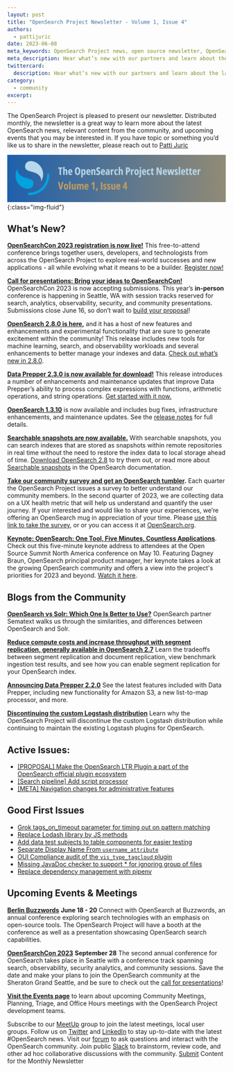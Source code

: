 ```yaml
---
layout: post
title: "OpenSearch Project Newsletter - Volume 1, Issue 4"
authors: 
  - pattijuric
date: 2023-06-08
meta_keywords: OpenSearch Project news, open source newsletter, OpenSearch partner
meta_description: Hear what’s new with our partners and learn about the latest news, community happenings, product launches, and events when your read the OpenSearch Project Newsletter.
twittercard:
  description: Hear what’s new with our partners and learn about the latest news, community happenings, product launches, and events when your read the OpenSearch Project Newsletter.
category:
  - community
excerpt: 
---
```


The OpenSearch Project is pleased to present our newsletter. Distributed monthly, the newsletter is a great way to learn more about the latest OpenSearch news, relevant content from the community, and upcoming events that you may be interested in. If you have topic or something you’d like us to share in the newsletter, please reach out to [Patti Juric](mailto:pattijur@amazon.com)

![opensearch newsletter volume 1 issue 4](/assets/media/blog-images/2023-06-08-opensearch-newsletter-volume1-issue4/newslettervol4.png){:class="img-fluid"}
## What’s New?

[**OpenSearchCon 2023 registration is now live!**](https://opensearchcon2023.splashthat.com/) This free-to-attend conference brings together users, developers, and technologists from across the OpenSearch Project to explore real-world successes and new applications - all while evolving what it means to be a builder. [Register now!](https://opensearchcon2023.splashthat.com/)

[**Call for presentations: Bring your ideas to OpenSearchCon!**](https://opensearch.org/opensearchcon2023-cfp.html) OpenSearchCon 2023 is now accepting submissions. This year’s **in-person** conference is happening in Seattle, WA with session tracks reserved for search, analytics, observability, security, and community presentations. Submissions close June 16, so don’t wait to [build your proposal](https://airtable.com/shrVZLtXJ2d1cI6pT)!

**[OpenSearch 2.8.0 is here](https://opensearch.org/blog/opensearch-2.8.0-released/),** and it has a host of new features and enhancements and experimental functionality that are sure to generate excitement within the community! This release includes new tools for machine learning, search, and observability workloads and several enhancements to better manage your indexes and data. [Check out what’s new in 2.8.0](https://opensearch.org/blog/opensearch-2.8.0-released/). 

[**Data Prepper 2.3.0 is now available for download!**](https://opensearch.org/blog/Announcing-Data-Prepper-2.3.0/) This release introduces a number of enhancements and maintenance updates that improve Data Prepper’s ability to process complex expressions with functions, arithmetic operations, and string operations. [Get started with it now.](https://opensearch.org/downloads.html#data-prepper)  

[**OpenSearch 1.3.10**](https://opensearch.org/versions/opensearch-1-3-10.html) is now available and includes bug fixes, infrastructure enhancements, and maintenance updates. See the [release notes](https://github.com/opensearch-project/opensearch-build/blob/main/release-notes/opensearch-release-notes-1.3.10.md) for full details.

[**Searchable snapshots are now available.**](https://opensearch.org/blog/searchable-snapshots/) With searchable snapshots, you can search indexes that are stored as snapshots within remote repositories in real time without the need to restore the index data to local storage ahead of time. [Download OpenSearch 2.8](https://opensearch.org/downloads.html) to try them out, or read more about [Searchable snapshots](https://opensearch.org/docs/latest/tuning-your-cluster/availability-and-recovery/snapshots/searchable_snapshot/) in the OpenSearch documentation. 


**[Take our community survey and get an OpenSearch tumbler](https://amazonmr.au1.qualtrics.com/jfe/form/SV_1BxJNrtCo4LbweW).**  Each quarter the OpenSearch Project issues a survey to better understand our community members. In the second quarter of 2023, we are collecting data on a UX health metric that will help us understand and quantify the user journey. If your interested and would like to share your experiences, we’re offering an OpenSearch mug in appreciation of your time. Please [use this link to take the survey](https://amazonmr.au1.qualtrics.com/jfe/form/SV_1BxJNrtCo4LbweW), or or you can access it at [OpenSearch.org](http://opensearch.org/). 

**[Keynote: OpenSearch: One Tool, Five Minutes, Countless Applications](https://www.youtube.com/watch?v=5X7N5HP4dO0&list=PLbzoR-pLrL6p2Q8Al7R4vnL330as8xSZi&index=12)**. Check out this five-minute keynote address to attendees at the Open Source Summit North America conference on May 10. Featuring Dagney Braun, OpenSearch principal product manager, her keynote takes a look at the growing OpenSearch community and offers a view into the project's priorities for 2023 and beyond. [Watch it here](https://www.youtube.com/watch?v=5X7N5HP4dO0&list=PLbzoR-pLrL6p2Q8Al7R4vnL330as8xSZi&index=12). 


## Blogs from the Community
[**OpenSearch vs Solr: Which One Is Better to Use?**](https://sematext.com/blog/opensearch-vs-solr/) OpenSearch partner Sematext walks us through the similarities, and differences between OpenSearch and Solr.

[**Reduce compute costs and increase throughput with segment replication, generally available in OpenSearch 2.7**](https://opensearch.org/blog/segment-replication/) Learn the tradeoffs between segment replication and document replication, view benchmark ingestion test results, and see how you can enable segment replication for your OpenSearch index.

[**Announcing Data Prepper 2.2.0**](https://opensearch.org/blog/Announcing-Data-Prepper-2.2.0/) See the latest features included with Data Prepper, including new functionality for Amazon S3, a new list-to-map processor, and more.

[**Discontinuing the custom Logstash distribution**](https://opensearch.org/blog/Discontinuing-custom-Logstash-distribution/) Learn why the OpenSearch Project will discontinue the custom Logstash distribution while continuing to maintain the existing Logstash plugins for OpenSearch.



## Active Issues:

* [[PROPOSAL] Make the OpenSearch LTR Plugin a part of the OpenSearch official plugin ecosystem](https://github.com/opensearch-project/opensearch-plugins/issues/217)
* [[Search pipeline] Add script processor](https://github.com/opensearch-project/OpenSearch/pull/7607)
* [[META] Navigation changes for administrative features](https://github.com/opensearch-project/OpenSearch-Dashboards/issues/4133)

## Good First Issues

* [Grok tags_on_timeout parameter for timing out on pattern matching](https://github.com/opensearch-project/data-prepper/issues/2802)
* [Replace Lodash library by JS methods](https://github.com/opensearch-project/OpenSearch-Dashboards/issues/4196)
* [Add data test subjects to table components for easier testing](https://github.com/opensearch-project/OpenSearch-Dashboards/issues/4172)
* [Separate Display Name From `username_attribute`](https://github.com/opensearch-project/security-dashboards-plugin/issues/1440)
* [OUI Compliance audit of the `vis_type_tagcloud` plugin](https://github.com/opensearch-project/OpenSearch-Dashboards/issues/4100)
* [Missing JavaDoc checker to support * for ignoring group of files](https://github.com/opensearch-project/OpenSearch/issues/7264)
* [Replace dependency management with pipenv](https://github.com/opensearch-project/opensearch-py/issues/392/)



## Upcoming Events & Meetings


[**Berlin Buzzwords**](https://2023.berlinbuzzwords.de/) **June 18 - 20** Connect with OpenSearch at Buzzwords, an annual conference exploring search technologies with an emphasis on open-source tools. The OpenSearch Project will have a booth at the conference as well as a presentation showcasing OpenSearch search capabilities. 

[**OpenSearchCon 2023**](https://opensearch.org/OpenSearchCon2023.html) **September 28** The second annual conference for OpenSearch takes place in Seattle with a conference track spanning search, observability, security analytics, and community sessions. Save the date and make your plans to join the OpenSearch community at the Sheraton Grand Seattle, and be sure to check out the [call for presentations](https://opensearch.org/blog/call-for-presentations-bring-your-ideas-to-opensearchcon-2023/)!

[**Visit the Events page**](https://www.meetup.com/pro/opensearchproject/) to learn about upcoming Community Meetings, Planning, Triage, and Office Hours meetings with the OpenSearch Project development teams. 

Subscribe to our [MeetUp](https://www.meetup.com/opensearch/) group to join the latest meetings, local user groups. 
Follow us on [Twitter](https://twitter.com/OpenSearchProj) and [LinkedIn](https://www.linkedin.com/company/opensearch-project/) to stay up-to-date with the latest #OpenSearch news.
Visit our [forum](https://forum.opensearch.org/) to ask questions and interact with the OpenSearch community.
Join public [Slack](https://opensearch.org/slack.html) to brainstorm, review code, and other ad hoc collaborative discussions with the community.
[Submit](https://github.com/opensearch-project/project-website/issues/new?assignees=&labels=newsletter%2C+untriaged&template=newsletter.md&title=) Content for the Monthly Newsletter

